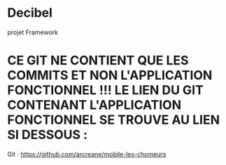 # Decibel
 projet Framework

# CE GIT NE CONTIENT QUE LES COMMITS ET NON L'APPLICATION FONCTIONNEL !!! LE LIEN DU GIT CONTENANT L'APPLICATION FONCTIONNEL SE TROUVE AU LIEN SI DESSOUS :

Git : https://github.com/arcreane/mobile-les-chomeurs
